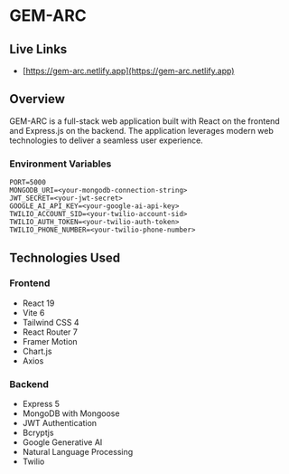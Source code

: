 # GEM-ARC

## Live Links

- [https://gem-arc.netlify.app](https://gem-arc.netlify.app)

## Overview

GEM-ARC is a full-stack web application built with React on the frontend and Express.js on the backend. The application leverages modern web technologies to deliver a seamless user experience.

### Environment Variables

```
PORT=5000
MONGODB_URI=<your-mongodb-connection-string>
JWT_SECRET=<your-jwt-secret>
GOOGLE_AI_API_KEY=<your-google-ai-api-key>
TWILIO_ACCOUNT_SID=<your-twilio-account-sid>
TWILIO_AUTH_TOKEN=<your-twilio-auth-token>
TWILIO_PHONE_NUMBER=<your-twilio-phone-number>
```

## Technologies Used

### Frontend
- React 19
- Vite 6
- Tailwind CSS 4
- React Router 7
- Framer Motion
- Chart.js
- Axios

### Backend
- Express 5
- MongoDB with Mongoose
- JWT Authentication
- Bcryptjs
- Google Generative AI
- Natural Language Processing
- Twilio

